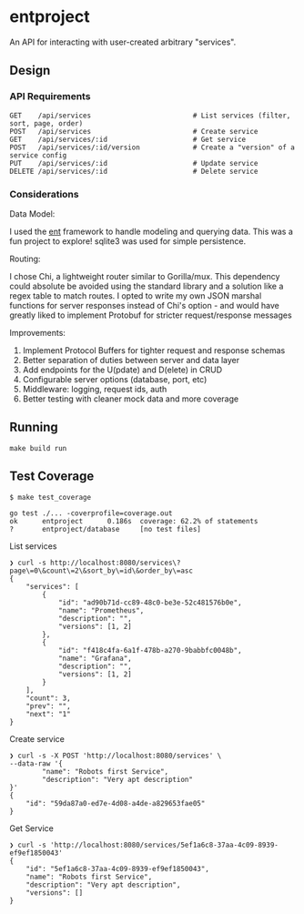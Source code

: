 # entproject

An API for interacting with user-created arbitrary "services".

## Design

### API Requirements

```
GET    /api/services                         # List services (filter, sort, page, order)
POST   /api/services                         # Create service
GET    /api/services/:id                     # Get service
POST   /api/services/:id/version             # Create a "version" of a service config
PUT    /api/services/:id                     # Update service
DELETE /api/services/:id                     # Delete service
```

### Considerations


Data Model:

I used the [ent](https://entgo.io/) framework to handle modeling and querying data. This was a fun project to explore! sqlite3 was used for simple persistence.

Routing:

I chose Chi, a lightweight router similar to Gorilla/mux. This dependency could absolute be avoided using the standard library and a solution like a regex table to match routes. I opted to write my own JSON marshal functions for server responses instead of Chi's option - and would have greatly liked to implement Protobuf for stricter request/response messages

Improvements:

1. Implement Protocol Buffers for tighter request and response schemas
2. Better separation of duties between server and data layer
3. Add endpoints for the U(pdate) and D(elete) in CRUD
4. Configurable server options (database, port, etc)
5. Middleware: logging, request ids, auth
6. Better testing with cleaner mock data and more coverage

## Running

```
make build run
```

## Test Coverage

```
$ make test_coverage

go test ./... -coverprofile=coverage.out
ok      entproject      0.186s  coverage: 62.2% of statements
?       entproject/database     [no test files]
```

List  services

```
❯ curl -s http://localhost:8080/services\?page\=0\&count\=2\&sort_by\=id\&order_by\=asc
{
    "services": [
        {
            "id": "ad90b71d-cc89-48c0-be3e-52c481576b0e",
            "name": "Prometheus",
            "description": "",
            "versions": [1, 2]
        },
        {
            "id": "f418c4fa-6a1f-478b-a270-9babbfc0048b",
            "name": "Grafana",
            "description": "",
            "versions": [1, 2]
        }
    ],
    "count": 3,
    "prev": "",
    "next": "1"
}
```

Create service

```
❯ curl -s -X POST 'http://localhost:8080/services' \
--data-raw '{
        "name": "Robots first Service",
        "description": "Very apt description"
}'
{
    "id": "59da87a0-ed7e-4d08-a4de-a829653fae05"
}
```

Get Service

```
❯ curl -s 'http://localhost:8080/services/5ef1a6c8-37aa-4c09-8939-ef9ef1850043'
{
    "id": "5ef1a6c8-37aa-4c09-8939-ef9ef1850043",
    "name": "Robots first Service",
    "description": "Very apt description",
    "versions": []
}
```
